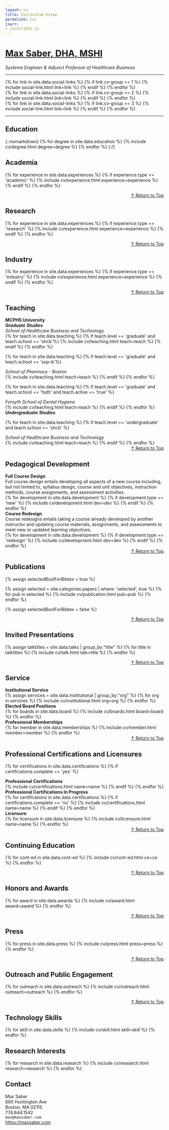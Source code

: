 ```yaml
---
layout: cv
title: Curriculum Vitae
permalink: cv/
jsarr:
- js/scripts.js
---
```


<h1 id="cv-title"><a href="{{ site.url }}">Max Saber, DHA, MSHI</a></h1>
<p id="cv-subtitle"><i>Systems Engineer & Adjunct Professor of Healthcare Business</i></p>

***

<div class="cv-image-links-wrapper">
<div class="cv-image-links">
</div>
 <div class="cv-image-links">
  {% for link in site.data.social-links %}
   {% if link.cv-group == 1 %}
    {% include social-link.html link=link %}
   {% endif %}
  {% endfor %}
 </div>
 <div class="cv-image-links">
  {% for link in site.data.social-links %}
   {% if link.cv-group == 2 %}
    {% include social-link.html link=link %}
   {% endif %}
  {% endfor %}
 </div>
 <div class="cv-image-links">
  {% for link in site.data.social-links %}
   {% if link.cv-group == 3 %}
    {% include social-link.html link=link %}
   {% endif %}
  {% endfor %}
 </div>
</div>

***

## Education

{::nomarkdown}
{% for degree in site.data.education %}
{% include cv/degree.html degree=degree %}
{% endfor %}
{:/}

## Academia

{% for experience in site.data.experiences %}
{% if experience.type == 'academic' %}
{% include cv/experience.html experience=experience %}
{% endif %}
{% endfor %}
<div class="cv-description" align="right"><a href="{{ site.url }}/cv#top">↑ Return to Top</a></div>

## Research

{% for experience in site.data.experiences %}
{% if experience.type == 'research' %}
{% include cv/experience.html experience=experience %}
{% endif %}
{% endfor %}
<div class="cv-description" align="right"><a href="{{ site.url }}/cv#top">↑ Return to Top</a></div>

## Industry

{% for experience in site.data.experiences %}
{% if experience.type == 'industry' %}
{% include cv/experience.html experience=experience %}
{% endif %}
{% endfor %}
<div class="cv-description" align="right"><a href="{{ site.url }}/cv#top">↑ Return to Top</a></div>

## Teaching

<div class="cv-service-title"><b>MCPHS University</b></div>
<div class="cv-service-subtitle"><i><b>Graduate Studies</b></i></div>

<div class="cv-service-subtitle"><i>School of Healthcare Business and Technology</i></div>
{% for teach in site.data.teaching %}
{% if teach.level == 'graduate' and teach.school == 'shcb'%}
{% include cv/teaching.html teach=teach %}
{% endif %}
{% endfor %}

{% for teach in site.data.teaching %}
{% if teach.level == 'graduate' and teach.school == 'sop-b'%}
<div class="cv-service-subtitle"><i>School of Pharmacy - Boston</i></div>
{% include cv/teaching.html teach=teach %}
{% endif %}
{% endfor %}

{% for teach in site.data.teaching %}
{% if teach.level == 'graduate' and teach.school == 'fsdh' and teach.active == 'true' %}
<div class="cv-service-subtitle"><i>Forsyth School of Dental Hygiene</i></div>
{% include cv/teaching.html teach=teach %}
{% endif %}
{% endfor %}

<div class="cv-service-subtitle"><i><b>Undergraduate Studies</b></i></div>

{% for teach in site.data.teaching %}
{% if teach.level == 'undergraduate' and teach.school == 'shcb' %}
<div class="cv-service-subtitle"><i>School of Healthcare Business and Technology</i></div>
{% include cv/teaching.html teach=teach %}
{% endif %}
{% endfor %}
<div class="cv-description" align="right"><a href="{{ site.url }}/cv#top">↑ Return to Top</a></div>

## Pedagogical Development

<div class="cv-service-title"><b>Full Course Design</b></div>
<div class="cv-description">Full course design entails developing all aspects of a new course including, but not limited to, syllabus design, course and unit objectives, instruction methods, course assignments, and assessment activities.</div>
<div class="cv-spacer-small"></div>
{% for development in site.data.development %}
{% if development.type == 'new' %}
{% include cv/development.html dev=dev %}
{% endif %}
{% endfor %}

<div class="cv-service-title"><b>Course Redesign</b></div>
<div class="cv-description">Course redesigns entails taking a course already developed by another instructor and updating course materials, assignments, and assessments to meet new or updated learning objectives.</div>
<div class="cv-spacer-small"></div>
{% for development in site.data.development %}
{% if development.type == 'redesign' %}
{% include cv/development.html dev=dev %}
{% endif %}
{% endfor %}
<div class="cv-description" align="right"><a href="{{ site.url }}/cv#top">↑ Return to Top</a></div>

## Publications

{% assign selectedBoolForBibtex = true %}

{% assign selected = site.categories.papers | where: 'selected', true %}
{% for pub in selected %}
{% include cv/publication.html pub=pub %}
{% endfor %}

{% assign selectedBoolForBibtex = false %}
<div class="cv-description" align="right"><a href="{{ site.url }}/cv#top">↑ Return to Top</a></div>

## Invited Presentations

{% assign talktitles = site.data.talks | group_by:"title" %}
{% for title in talktitles %}
{% include cv/talk.html talk=title %}
{% endfor %}
<div class="cv-description" align="right"><a href="{{ site.url }}/cv#top">↑ Return to Top</a></div>

## Service

<div class="cv-service-title"><b>Institutional Service</b></div>
<!-- Uses institutional.yaml for data -->
{% assign services = site.data.institutional | group_by:"org" %}
{% for org in services %}
{% include cv/institutional.html org=org %}
{% endfor %}

<div class="cv-service-title"><b>Elected Board Positions</b></div>
<!--Uses boards.yaml for data-->
{% for boards in site.data.board %}
{% include cv/boards.html board=board %}
{% endfor %}

<div class="cv-service-title"><b>Professional Memberships</b></div>
<!-- Uses memberships.yaml for data -->
{% for member in site.data.memberships %}
{% include cv/member.html member=member %}
{% endfor %}
<div class="cv-description" align="right"><a href="{{ site.url }}/cv#top">↑ Return to Top</a></div>

## Professional Certifications and Licensures

<!-- Uses certifications.yaml for data -->
{% for certifications in site.data.certifications %}
{% if certifications.complete == 'yes' %}
<div class="cv-service-title"><b>Professional Certifications</b></div>
{% include cv/certifications.html name=name %}
{% endif %}
{% endfor %}

<div class="cv-service-title"><b>Professional Certifications In Progress</b></div>
<!-- Uses certifications.yaml for data -->
{% for certifications in site.data.certifications %}
{% if certifications.complete == 'no' %}
{% include cv/certifications.html name=name %}
{% endif %}
{% endfor %}

<div class="cv-service-title"><b>Licensure</b></div>
<!-- Uses licensure.yaml for data -->
{% for licensure in site.data.licensure %}
{% include cv/licensure.html name=name %}
{% endfor %}
<div class="cv-description" align="right"><a href="{{ site.url }}/cv#top">↑ Return to Top</a></div>

## Continuing Education

{% for cont-ed in site.data.cont-ed %}
{% include cv/cont-ed.html ce=ce %}
{% endfor %}
<div class="cv-description" align="right"><a href="{{ site.url }}/cv#top">↑ Return to Top</a></div>

## Honors and Awards

{% for award in site.data.awards %}
{% include cv/award.html award=award %}
{% endfor %}
<div class="cv-description" align="right"><a href="{{ site.url }}/cv#top">↑ Return to Top</a></div>

## Press

{% for press in site.data.press %}
{% include cv/press.html press=press %}
{% endfor %}
<div class="cv-description" align="right"><a href="{{ site.url }}/cv#top">↑ Return to Top</a></div>

## Outreach and Public Engagement

{% for outreach in site.data.outreach %}
{% include cv/outreach.html outreach=outreach %}
{% endfor %}
<div class="cv-description" align="right"><a href="{{ site.url }}/cv#top">↑ Return to Top</a></div>

## Technology Skills

{% for skill in site.data.skills %}
{% include cv/skill.html skill=skill %}
{% endfor %}

## Research Interests

{% for research in site.data.research %}
{% include cv/research.html research=research %}
{% endfor %}

## Contact

Max Saber<br>
660 Huntington Ave<br>
Boston, MA 02115<br>
774.644.1542<br>
`max@maxsaber.com`<br>
<a href="<https://maxsaber.com>">https://maxsaber.com</a>
